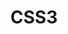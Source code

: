 ---
title: CSS3
description: CSS에 관한 공부
image: icons8-css3-100.png

# Badge style
style:
    background: "#0070D2"
    color: "#fff"
---